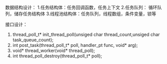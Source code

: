数据结构设计：
1.任务结构体：任务回调函数，任务上下文
2.任务队列： 循环队列，储存任务结构体
3.线程池结构体：任务队列，线程数组，条件变量，锁等


接口设计：
1. thread_poll_t* init_thread_poll(unsiged char thread_count,unsiged char task_queue_count);
2.  int post_task(thread_poll_t* poll, handler_pt func, void* arg);
3. void* thread_worker(void* thread_poll);
4. int thread_poll_destroy(thread_poll_t* poll);